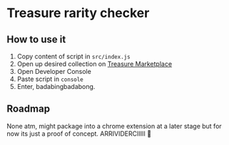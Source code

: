 # Treasure rarity checker

## How to use it

1. Copy content of script in `src/index.js`
2. Open up desired collection on [Treasure Marketplace](https://marketplace.treasure.lol/)
3. Open Developer Console
4. Paste script in `console`
5. Enter, badabingbadabong.

## Roadmap

None atm, might package into a chrome extension at a later stage but for now its just a proof of concept. ARRIVIDERCIIIII 💅